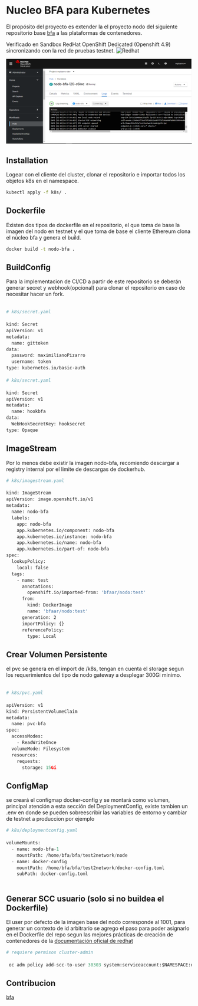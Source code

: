 # Nucleo BFA para Kubernetes

El propósito del proyecto es extender la el proyecto nodo del siguiente repositorio base [bfa](https://gitlab.bfa.ar/docker/bfanodo) a las plataformas de contenedores. 

Verificado en Sandbox RedHat OpenShift Dedicated (Openshift 4.9) sincronizando con la red de pruebas testnet. <img src="https://img.shields.io/badge/redhat-CC0000?style=for-the-badge&logo=redhat&logoColor=white" alt="Redhat">


<p align="left">
  <img src="https://raw.githubusercontent.com/maximilianoPizarro/bfa/main/RedHatOpenShiftDedicated.PNG?token=ADJYHOJXSJHR5SOHJW4AQSLBVIW2Y" width="800" title="hover text">
</p>  


## Installation

Logear con el cliente del cluster, clonar el repositorio e importar todos los objetos k8s en el namespace.

```bash
kubectl apply -f k8s/ .
```
## Dockerfile

Existen dos tipos de dockerfile en el repositorio, el que toma de base la imagen del nodo en testnet y el que toma de base el cliente Ethereum clona el núcleo bfa y genera el build.

```bash
docker build -t nodo-bfa .
```

## BuildConfig

Para la implementacion de CI/CD a partir de este repositorio se deberán generar secret y webhook(opcional) para clonar el repositorio en caso de necesitar hacer un fork.

```bash

# k8s/secret.yaml

kind: Secret
apiVersion: v1
metadata:
  name: gittoken
data:
  password: maximilianoPizarro
  username: token
type: kubernetes.io/basic-auth

# k8s/secret.yaml

kind: Secret
apiVersion: v1
metadata:
  name: hookbfa
data:
  WebHookSecretKey: hooksecret
type: Opaque

```

## ImageStream

Por lo menos debe existir la imagen nodo-bfa, recomiendo descargar 
a registry internal por el limite de descargas de dockerhub.

```bash
# k8s/imagestream.yaml

kind: ImageStream
apiVersion: image.openshift.io/v1
metadata:
  name: nodo-bfa
  labels:
    app: nodo-bfa
    app.kubernetes.io/component: nodo-bfa
    app.kubernetes.io/instance: nodo-bfa
    app.kubernetes.io/name: nodo-bfa
    app.kubernetes.io/part-of: nodo-bfa
spec:
  lookupPolicy:
    local: false
  tags:
    - name: test
      annotations:
        openshift.io/imported-from: 'bfaar/nodo:test'
      from:
        kind: DockerImage
        name: 'bfaar/nodo:test'
      generation: 2
      importPolicy: {}
      referencePolicy:
        type: Local

```

## Crear Volumen Persistente

el pvc se genera en el import de /k8s, tengan en cuenta el storage segun 
los requerimientos del tipo de nodo gateway a desplegar 300Gi minimo.

```python

# k8s/pvc.yaml

apiVersion: v1
kind: PersistentVolumeClaim
metadata:
  name: pvc-bfa
spec:
  accessModes:
    - ReadWriteOnce
  volumeMode: Filesystem
  resources:
    requests:
      storage: 15Gi

```

## ConfigMap
se creará el configmap docker-config  y se montará como volumen, principal atención a esta sección del DeploymentConfig, existe tambien un .env en donde se pueden sobreescribir las variables de entorno y cambiar de testnet a produccion por ejemplo
```python
# k8s/deploymentconfig.yaml

volumeMounts:
  - name: nodo-bfa-1
    mountPath: /home/bfa/bfa/test2network/node
  - name: docker-config
    mountPath: /home/bfa/bfa/test2network/docker-config.toml
    subPath: docker-config.toml                      
                   

```

## Generar SCC usuario (solo si no buildea el Dockerfile)

El user por defecto de la imagen base del nodo corresponde al 1001, para generar un contexto de id arbitrario
se agrego el paso para poder asignarlo en el Dockerfile del repo segun las mejores prácticas de creación de contenedores
de la [documentación oficial de redhat](https://docs.openshift.com/container-platform/4.7/openshift_images/create-images.html)

```python
# requiere permisos cluster-admin

 oc adm policy add-scc-to-user 30303 system:serviceaccount:$NAMESPACE:default

```

## Contribucion

[bfa](https://bfa.ar/)